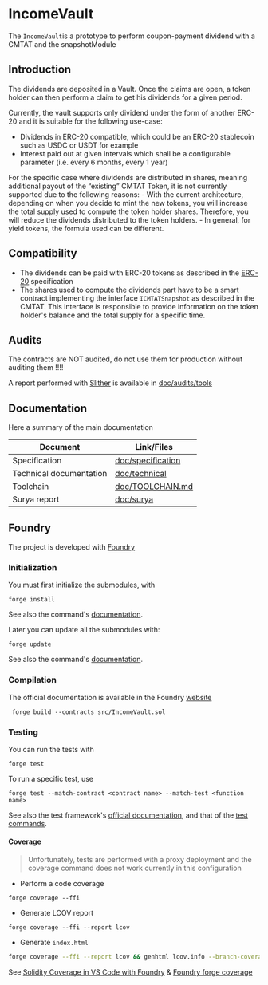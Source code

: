 # IncomeVault

The `IncomeVault`is  a prototype to perform coupon-payment dividend with a CMTAT and the snapshotModule

## Introduction

The dividends are deposited in a Vault. Once the claims are open, a token holder can then perform a claim to get his dividends for a given period.

Currently, the vault supports only dividend under the form of another ERC-20 and it is suitable for the following use-case:

- Dividends in ERC-20 compatible, which could be an ERC-20 stablecoin such as USDC or USDT for example
- Interest paid out at given intervals which shall be a configurable parameter (i.e. every 6 months, every 1 year)

For the specific case where dividends are distributed in shares, meaning additional payout of the “existing” CMTAT Token, it is not currently supported due to the following reasons:
\- With the current architecture, depending on when you decide to mint the new tokens, you will increase the total supply used to compute the token holder shares. Therefore, you will reduce the dividends distributed to the token holders.
\- In general, for yield tokens, the formula used can be different.

## Compatibility

- The dividends can be paid with ERC-20 tokens as described in the [ERC-20](https://eips.ethereum.org/EIPS/eip-20) specification
- The shares used to compute the dividends part have to be a smart contract implementing the interface `ICMTATSnapshot` as described in the CMTAT. This interface is responsible to provide information on the  token holder's balance and the total supply for a specific time.

## Audits

The contracts are NOT audited, do not use them for production without auditing them !!!!

A report performed with [Slither](https://github.com/crytic/slither) is available in [doc/audits/tools](./doc/audits/tools/slither-report.md)

## Documentation

Here a summary of the main documentation

| Document                | Link/Files                               |
| ----------------------- | ---------------------------------------- |
| Specification           | [doc/specification](./doc/specification) |
| Technical documentation | [doc/technical](./doc/technical)         |
| Toolchain               | [doc/TOOLCHAIN.md](./doc/TOOLCHAIN.md)   |
| Surya report            | [doc/surya](./doc/surya/)                |

## Foundry

The project is developed with [Foundry](https://book.getfoundry.sh)

### Initialization

You must first initialize the submodules, with

```
forge install
```

See also the command's [documentation](https://book.getfoundry.sh/reference/forge/forge-install).

Later you can update all the submodules with:

```
forge update
```

See also the command's [documentation](https://book.getfoundry.sh/reference/forge/forge-update).



### Compilation

The official documentation is available in the Foundry [website](https://book.getfoundry.sh/reference/forge/build-commands) 

```
 forge build --contracts src/IncomeVault.sol
```

### Testing

You can run the tests with

```
forge test
```

To run a specific test, use

```
forge test --match-contract <contract name> --match-test <function name>
```

See also the test framework's [official documentation](https://book.getfoundry.sh/forge/tests), and that of the [test commands](https://book.getfoundry.sh/reference/forge/test-commands).

#### Coverage

> Unfortunately, tests are performed with a proxy deployment and the coverage command does not work currently in this configuration

* Perform a code coverage

```
forge coverage --ffi
```

* Generate LCOV report

```
forge coverage --ffi --report lcov
```

- Generate `index.html`

```bash
forge coverage --ffi --report lcov && genhtml lcov.info --branch-coverage --output-dir coverage
```

See [Solidity Coverage in VS Code with Foundry](https://mirror.xyz/devanon.eth/RrDvKPnlD-pmpuW7hQeR5wWdVjklrpOgPCOA-PJkWFU) &  [Foundry forge coverage](https://www.rareskills.io/post/foundry-forge-coverage)
